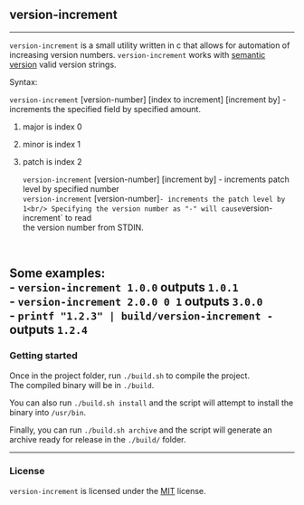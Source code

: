 ## version-increment ##
---


`version-increment` is a small utility written in c that allows for automation of increasing version numbers.
`version-increment` works with <a href="http://www.semver.org">semantic version</a> valid version strings.


Syntax:<br/>

  `version-increment` [version-number] [index to increment] [increment by] - increments the specified field by specified amount.<br/>
1. major is index 0<br/>
2. minor is index 1<br/>
3. patch is index 2<br/>



	`version-increment` [version-number] [increment by] - increments patch level by specified number<br/>
	`version-increment` [version-number]` - increments the patch level by 1<br/>
	Specifying the version number as "-" will cause `version-increment` to read <br/>
	  the version number from STDIN.<br/>
<br/>

Some examples:<br/>
	- `version-increment 1.0.0` outputs `1.0.1`<br/>
	- `version-increment 2.0.0 0 1` outputs `3.0.0`<br/>
	- `printf "1.2.3" | build/version-increment -` outputs `1.2.4`<br/>
---

### Getting started ###
Once in the project folder, run `./build.sh` to compile the project.  
The compiled binary will be in `./build`.

You can also run `./build.sh install` and the script will attempt to 
install the binary into `/usr/bin`.

Finally, you can run `./build.sh archive` and the script will generate
 an archive ready for release in the `./build/` folder.

---

### License ###

`version-increment` is licensed under the <a href="LICENSE">MIT</a> license.
